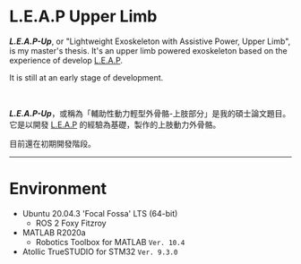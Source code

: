 # L.E.A.P Upper Limb

***L.E.A.P-Up***, or "Lightweight Exoskeleton with Assistive Power, Upper Limb", is my master's thesis. It's an upper limb powered exoskeleton based on the experience of develop [L.E.A.P](https://github.com/ziteh/LEAP).  

It is still at an early stage of development.

<br/>

***L.E.A.P-Up***，或稱為「輔助性動力輕型外骨骼-上肢部分」是我的碩士論文題目。它是以開發 [L.E.A.P](https://github.com/ziteh/LEAP) 的經驗為基礎，製作的上肢動力外骨骼。  

目前還在初期開發階段。

---

# Environment
- Ubuntu 20.04.3 'Focal Fossa' LTS (64-bit)
  - ROS 2 Foxy Fitzroy
- MATLAB R2020a
  - Robotics Toolbox for MATLAB `Ver. 10.4`
- Atollic TrueSTUDIO for STM32 `Ver. 9.3.0`
